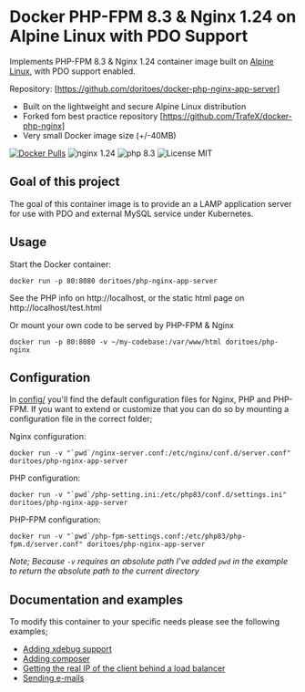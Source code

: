 # Docker PHP-FPM 8.3 & Nginx 1.24 on Alpine Linux with PDO Support
Implements PHP-FPM 8.3 & Nginx 1.24 container image built on [Alpine Linux](https://www.alpinelinux.org/), with PDO support enabled.

Repository: [https://github.com/doritoes/docker-php-nginx-app-server]


* Built on the lightweight and secure Alpine Linux distribution
* Forked fom best practice repository [https://github.com/TrafeX/docker-php-nginx]
* Very small Docker image size (+/-40MB)

[![Docker Pulls](https://img.shields.io/docker/pulls/doritoes/php-nginx-app-server.svg)](https://hub.docker.com/r/doritoes/php-nginx-app-server/)
![nginx 1.24](https://img.shields.io/badge/nginx-1.24-brightgreen.svg)
![php 8.3](https://img.shields.io/badge/php-8.3-brightgreen.svg)
![License MIT](https://img.shields.io/badge/license-MIT-blue.svg)

## Goal of this project
The goal of this container image is to provide an a LAMP application server for use with PDO and external MySQL service under Kubernetes.

## Usage

Start the Docker container:

    docker run -p 80:8080 doritoes/php-nginx-app-server

See the PHP info on http://localhost, or the static html page on http://localhost/test.html

Or mount your own code to be served by PHP-FPM & Nginx

    docker run -p 80:8080 -v ~/my-codebase:/var/www/html doritoes/php-nginx

## Configuration
In [config/](config/) you'll find the default configuration files for Nginx, PHP and PHP-FPM.
If you want to extend or customize that you can do so by mounting a configuration file in the correct folder;

Nginx configuration:

    docker run -v "`pwd`/nginx-server.conf:/etc/nginx/conf.d/server.conf" doritoes/php-nginx-app-server

PHP configuration:

    docker run -v "`pwd`/php-setting.ini:/etc/php83/conf.d/settings.ini" doritoes/php-nginx-app-server

PHP-FPM configuration:

    docker run -v "`pwd`/php-fpm-settings.conf:/etc/php83/php-fpm.d/server.conf" doritoes/php-nginx-app-server

_Note; Because `-v` requires an absolute path I've added `pwd` in the example to return the absolute path to the current directory_

## Documentation and examples
To modify this container to your specific needs please see the following examples;

* [Adding xdebug support](https://github.com/TrafeX/docker-php-nginx/blob/master/docs/xdebug-support.md)
* [Adding composer](https://github.com/TrafeX/docker-php-nginx/blob/master/docs/composer-support.md)
* [Getting the real IP of the client behind a load balancer](https://github.com/TrafeX/docker-php-nginx/blob/master/docs/real-ip-behind-loadbalancer.md)
* [Sending e-mails](https://github.com/TrafeX/docker-php-nginx/blob/master/docs/sending-emails.md)

